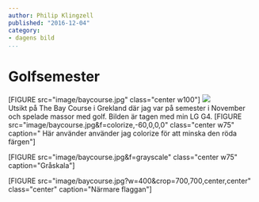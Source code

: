 ```yaml
---
author: Philip Klingzell
published: "2016-12-04"
category:
- dagens bild
...
```

Golfsemester
==================================
<div class="wrap">
    [FIGURE src="image/baycourse.jpg" class="center w100"]
    <img src="image/ribbon.png?w=70" class="ribbon"/>
</div>
Utsikt på The Bay Course i Grekland där jag var på semester i November och spelade massor med golf. Bilden är tagen med min LG G4.
<!--more-->
[FIGURE src="image/baycourse.jpg&f=colorize,-60,0,0,0" class="center w75" caption=" Här använder använder  jag colorize för att minska den röda färgen"]

[FIGURE src="image/baycourse.jpg&f=grayscale" class="center w75" caption="Gråskala"]

[FIGURE src="image/baycourse.jpg?w=400&crop=700,700,center,center" class="center" caption="Närmare flaggan"]

